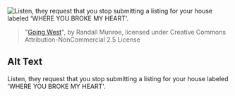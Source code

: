 ![Listen, they request that you stop submitting a listing for your house labeled 'WHERE YOU BROKE MY HEART'.](https://imgs.xkcd.com/comics/going_west.png)
> "[Going West](https://xkcd.com/489/)", by Randall Munroe, licensed under Creative Commons Attribution-NonCommercial 2.5 License

## Alt Text
Listen, they request that you stop submitting a listing for your house labeled 'WHERE YOU BROKE MY HEART'.
